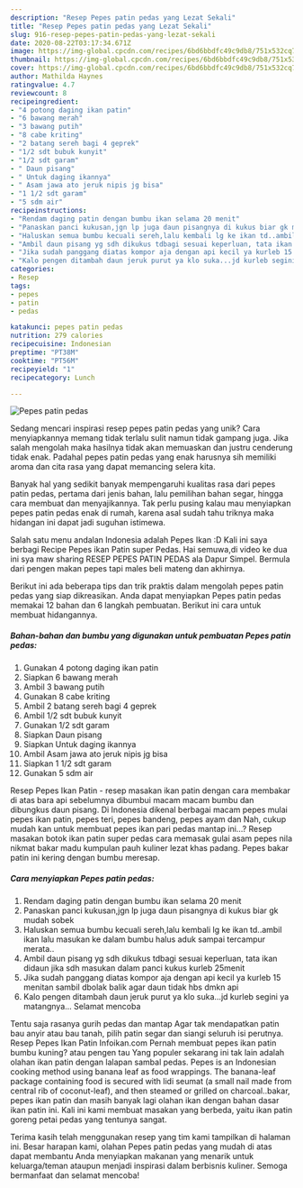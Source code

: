 ```yaml
---
description: "Resep Pepes patin pedas yang Lezat Sekali"
title: "Resep Pepes patin pedas yang Lezat Sekali"
slug: 916-resep-pepes-patin-pedas-yang-lezat-sekali
date: 2020-08-22T03:17:34.671Z
image: https://img-global.cpcdn.com/recipes/6bd6bbdfc49c9db8/751x532cq70/pepes-patin-pedas-foto-resep-utama.jpg
thumbnail: https://img-global.cpcdn.com/recipes/6bd6bbdfc49c9db8/751x532cq70/pepes-patin-pedas-foto-resep-utama.jpg
cover: https://img-global.cpcdn.com/recipes/6bd6bbdfc49c9db8/751x532cq70/pepes-patin-pedas-foto-resep-utama.jpg
author: Mathilda Haynes
ratingvalue: 4.7
reviewcount: 8
recipeingredient:
- "4 potong daging ikan patin"
- "6 bawang merah"
- "3 bawang putih"
- "8 cabe kriting"
- "2 batang sereh bagi 4 geprek"
- "1/2 sdt bubuk kunyit"
- "1/2 sdt garam"
- " Daun pisang"
- " Untuk daging ikannya"
- " Asam jawa ato jeruk nipis jg bisa"
- "1 1/2 sdt garam"
- "5 sdm air"
recipeinstructions:
- "Rendam daging patin dengan bumbu ikan selama 20 menit"
- "Panaskan panci kukusan,jgn lp juga daun pisangnya di kukus biar gk mudah sobek"
- "Haluskan semua bumbu kecuali sereh,lalu kembali lg ke ikan td..ambil ikan lalu masukan ke dalam bumbu halus aduk sampai tercampur merata.."
- "Ambil daun pisang yg sdh dikukus tdbagi sesuai keperluan, tata ikan didaun jika sdh masukan dalam panci kukus kurleb 25menit"
- "Jika sudah panggang diatas kompor aja dengan api kecil ya kurleb 15 menitan sambil dbolak balik agar daun tidak hbs dmkn api"
- "Kalo pengen ditambah daun jeruk purut ya klo suka...jd kurleb segini ya matangnya... Selamat mencoba"
categories:
- Resep
tags:
- pepes
- patin
- pedas

katakunci: pepes patin pedas 
nutrition: 279 calories
recipecuisine: Indonesian
preptime: "PT38M"
cooktime: "PT56M"
recipeyield: "1"
recipecategory: Lunch

---
```



![Pepes patin pedas](https://img-global.cpcdn.com/recipes/6bd6bbdfc49c9db8/751x532cq70/pepes-patin-pedas-foto-resep-utama.jpg)

Sedang mencari inspirasi resep pepes patin pedas yang unik? Cara menyiapkannya memang tidak terlalu sulit namun tidak gampang juga. Jika salah mengolah maka hasilnya tidak akan memuaskan dan justru cenderung tidak enak. Padahal pepes patin pedas yang enak harusnya sih memiliki aroma dan cita rasa yang dapat memancing selera kita.

Banyak hal yang sedikit banyak mempengaruhi kualitas rasa dari pepes patin pedas, pertama dari jenis bahan, lalu pemilihan bahan segar, hingga cara membuat dan menyajikannya. Tak perlu pusing kalau mau menyiapkan pepes patin pedas enak di rumah, karena asal sudah tahu triknya maka hidangan ini dapat jadi suguhan istimewa.

Salah satu menu andalan Indonesia adalah Pepes Ikan :D Kali ini saya berbagi Recipe Pepes ikan Patin super Pedas. Hai semuwa,di video ke dua ini sya maw sharing RESEP PEPES PATIN PEDAS ala Dapur Simpel. Bermula dari pengen makan pepes tapi males beli mateng dan akhirnya.


Berikut ini ada beberapa tips dan trik praktis dalam mengolah pepes patin pedas yang siap dikreasikan. Anda dapat menyiapkan Pepes patin pedas memakai 12 bahan dan 6 langkah pembuatan. Berikut ini cara untuk membuat hidangannya.

<!--inarticleads1-->

##### Bahan-bahan dan bumbu yang digunakan untuk pembuatan Pepes patin pedas:

1. Gunakan 4 potong daging ikan patin
1. Siapkan 6 bawang merah
1. Ambil 3 bawang putih
1. Gunakan 8 cabe kriting
1. Ambil 2 batang sereh bagi 4 geprek
1. Ambil 1/2 sdt bubuk kunyit
1. Gunakan 1/2 sdt garam
1. Siapkan  Daun pisang
1. Siapkan  Untuk daging ikannya
1. Ambil  Asam jawa ato jeruk nipis jg bisa
1. Siapkan 1 1/2 sdt garam
1. Gunakan 5 sdm air


Resep Pepes Ikan Patin - resep masakan ikan patin dengan cara membakar di atas bara api sebelumnya dibumbui macam macam bumbu dan dibungkus daun pisang. Di Indonesia dikenal berbagai macam pepes mulai pepes ikan patin, pepes teri, pepes bandeng, pepes ayam dan Nah, cukup mudah kan untuk membuat pepes ikan pari pedas mantap ini…? Resep masakan botok ikan patin super pedas cara memasak gulai asam pepes nila nikmat bakar madu kumpulan pauh kuliner lezat khas padang. Pepes bakar patin ini kering dengan bumbu meresap. 

<!--inarticleads2-->

##### Cara menyiapkan Pepes patin pedas:

1. Rendam daging patin dengan bumbu ikan selama 20 menit
1. Panaskan panci kukusan,jgn lp juga daun pisangnya di kukus biar gk mudah sobek
1. Haluskan semua bumbu kecuali sereh,lalu kembali lg ke ikan td..ambil ikan lalu masukan ke dalam bumbu halus aduk sampai tercampur merata..
1. Ambil daun pisang yg sdh dikukus tdbagi sesuai keperluan, tata ikan didaun jika sdh masukan dalam panci kukus kurleb 25menit
1. Jika sudah panggang diatas kompor aja dengan api kecil ya kurleb 15 menitan sambil dbolak balik agar daun tidak hbs dmkn api
1. Kalo pengen ditambah daun jeruk purut ya klo suka...jd kurleb segini ya matangnya... Selamat mencoba


Tentu saja rasanya gurih pedas dan mantap Agar tak mendapatkan patin bau anyir atau bau tanah, pilih patin segar dan siangi seluruh isi perutnya. Resep Pepes Ikan Patin Infoikan.com Pernah membuat pepes ikan patin bumbu kuning? atau pengen tau Yang populer sekarang ini tak lain adalah olahan ikan patin dengan lalapan sambal pedas. Pepes is an Indonesian cooking method using banana leaf as food wrappings. The banana-leaf package containing food is secured with lidi seumat (a small nail made from central rib of coconut-leaf), and then steamed or grilled on charcoal..bakar, pepes ikan patin dan masih banyak lagi olahan ikan dengan bahan dasar ikan patin ini. Kali ini kami membuat masakan yang berbeda, yaitu ikan patin goreng petai pedas yang tentunya sangat. 

Terima kasih telah menggunakan resep yang tim kami tampilkan di halaman ini. Besar harapan kami, olahan Pepes patin pedas yang mudah di atas dapat membantu Anda menyiapkan makanan yang menarik untuk keluarga/teman ataupun menjadi inspirasi dalam berbisnis kuliner. Semoga bermanfaat dan selamat mencoba!
